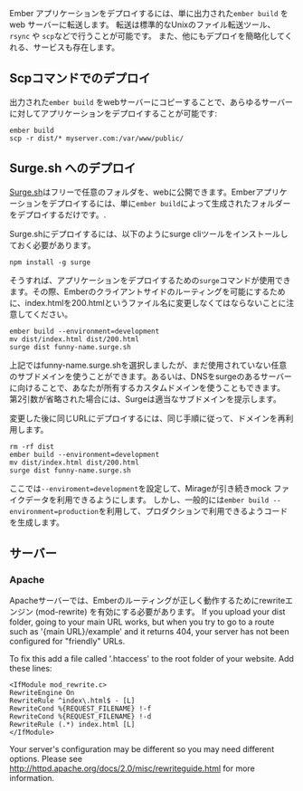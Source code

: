 Ember アプリケーションをデプロイするには、単に出力された`ember build` をweb サーバーに転送します。 転送は標準的なUnixのファイル転送ツール、`rsync` や `scp`などで行うことが可能です。 また、他にもデプロイを簡略化してくれる、サービスも存在します。

## Scpコマンドでのデプロイ

出力された`ember build` をwebサーバーにコピーすることで、あらゆるサーバーに対してアプリケーションをデプロイすることが可能です:

```shell
ember build
scp -r dist/* myserver.com:/var/www/public/
```

## Surge.sh へのデプロイ

[ Surge.sh](http://surge.sh/)はフリーで任意のフォルダを、webに公開できます。Emberアプリケーションをデプロイするには、単に`ember build`によって生成されたフォルダーをデプロイするだけです。.

Surge.shにデプロイするには、以下のようにsurge cliツールをインストールしておく必要があります。

```shell
npm install -g surge
```

そうすれば、アプリケーションをデプロイするための`surge`コマンドが使用できます。その際、Emberのクライアントサイドのルーティングを可能にするために、index.htmlを200.htmlというファイル名に変更しなくてはならないことに注意してください。

```shell
ember build --environment=development
mv dist/index.html dist/200.html
surge dist funny-name.surge.sh
```

上記ではfunny-name.surge.shを選択しましたが、まだ使用されていない任意のサブドメインを使うことができます。あるいは、DNSをsurgeのあるサーバーに向けることで、あなたが所有するカスタムドメインを使うこともできます。 第2引数が省略された場合には、Surgeは適当なサブドメインを提示します。

変更した後に同じURLにデプロイするには、同じ手順に従って、ドメインを再利用します。

```shell
rm -rf dist
ember build --environment=development
mv dist/index.html dist/200.html
surge dist funny-name.surge.sh
```

ここでは`--enviroment=development`を設定して、Mirageが引き続きmock ファイクデータを利用できるようにします。 しかし、一般的には`ember build --environment=production`を利用して、プロダクションで利用できるようコードを生成します。

## サーバー

### Apache

Apacheサーバーでは、Emberのルーティングが正しく動作するためにrewriteエンジン (mod-rewrite) を有効にする必要があります。 If you upload your dist folder, going to your main URL works, but when you try to go to a route such as '{main URL}/example' and it returns 404, your server has not been configured for "friendly" URLs.

To fix this add a file called '.htaccess' to the root folder of your website. Add these lines:

```text
<IfModule mod_rewrite.c>
RewriteEngine On
RewriteRule ^index\.html$ - [L]
RewriteCond %{REQUEST_FILENAME} !-f
RewriteCond %{REQUEST_FILENAME} !-d
RewriteRule (.*) index.html [L]
</IfModule>
```

Your server's configuration may be different so you may need different options. Please see http://httpd.apache.org/docs/2.0/misc/rewriteguide.html for more information.